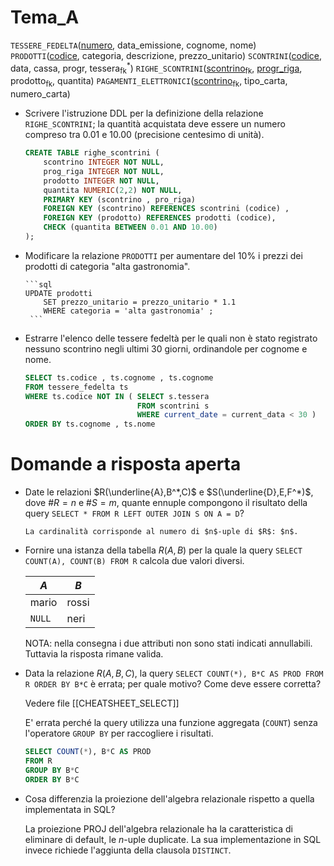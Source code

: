 # Tema_A

$\mathtt{TESSERE\_FEDELTA}$(<u>numero</u>, data_emissione, cognome, nome)
$\mathtt{PRODOTTI}$(<u>codice</u>, categoria, descrizione, prezzo_unitario)
$\mathtt{SCONTRINI}$(<u>codice</u>, data, cassa, progr, tessera<sub>fk</sub><sup>*</sup>)
$\mathtt{RIGHE\_SCONTRINI}$(<u>scontrino</u><sub>fk</sub>, <u>progr_riga</u>, prodotto<sub>fk</sub>, quantita)
$\mathtt{PAGAMENTI\_ELETTRONICI}$(<u>scontrino</u><sub>fk</sub>, tipo_carta, numero_carta)

- Scrivere l'istruzione DDL per la definizione della relazione $\mathtt{RIGHE\_SCONTRINI}$; la quantità acquistata deve essere un numero compreso tra 0.01 e 10.00 (precisione centesimo di unità).
	```sql
	CREATE TABLE righe_scontrini (
		scontrino INTEGER NOT NULL,
		prog_riga INTEGER NOT NULL,
		prodotto INTEGER NOT NULL,
		quantita NUMERIC(2,2) NOT NULL,
		PRIMARY KEY (scontrino , pro_riga)
		FOREIGN KEY (scontrino) REFERENCES scontrini (codice) ,
		FOREIGN KEY (prodotto) REFERENCES prodotti (codice),
		CHECK (quantita BETWEEN 0.01 AND 10.00)
	);
	```

- Modificare la relazione $\mathtt{PRODOTTI}$ per aumentare del 10% i prezzi dei prodotti di categoria "alta gastronomia".

	  ```sql
	  UPDATE prodotti
		  SET prezzo_unitario = prezzo_unitario * 1.1
		  WHERE categoria = 'alta gastronomia' ;
	   ```

- Estrarre l'elenco delle tessere fedeltà per le quali non è stato registrato nessuno scontrino negli ultimi 30 giorni, ordinandole per cognome e nome.
  
	```sql
	SELECT ts.codice , ts.cognome , ts.cognome
	FROM tessere_fedelta ts
	WHERE ts.codice NOT IN ( SELECT s.tessera
							 FROM scontrini s
						     WHERE current_date = current_data < 30 )
	ORDER BY ts.cognome , ts.nome
	```

# Domande a risposta aperta

- Date le relazioni $R(\underline{A},B^*,C)$ e $S(\underline{D},E,F^*)$, dove $\#R=n$ e $\#S=m$, quante ennuple compongono il risultato della query 
  `SELECT * FROM R LEFT OUTER JOIN S ON A = D`?
  
	  La cardinalità corrisponde al numero di $n$-uple di $R$: $n$.

- Fornire una istanza della tabella $R(A,B)$ per la quale la query 
  `SELECT COUNT(A), COUNT(B) FROM R` 
  calcola due valori diversi.

	| $A$    | $B$   |
	| ------ | ----- |
	| mario  | rossi | 
	| `NULL` | neri |
	
	NOTA: nella consegna i due attributi non sono stati indicati annullabili.
	Tuttavia la risposta rimane valida.

- Data la relazione $R(A,B,C)$, la query 
  `SELECT COUNT(*), B*C AS PROD FROM R ORDER BY B*C` è errata; 
  per quale motivo? Come deve essere corretta?
	
	Vedere file [[CHEATSHEET_SELECT]]
	
	E' errata perché la query utilizza una funzione aggregata (`COUNT`) senza l'operatore `GROUP BY` per raccogliere i risultati.
	
	```sql
	SELECT COUNT(*), B*C AS PROD
	FROM R
	GROUP BY B*C
	ORDER BY B*C
	```

- Cosa differenzia la proiezione dell'algebra relazionale rispetto a quella implementata in SQL?

	La proiezione $\mathrm{PROJ}$ dell'algebra relazionale ha la caratteristica di eliminare di default, le $n$-uple duplicate. La sua implementazione in SQL invece richiede l'aggiunta della clausola `DISTINCT`.